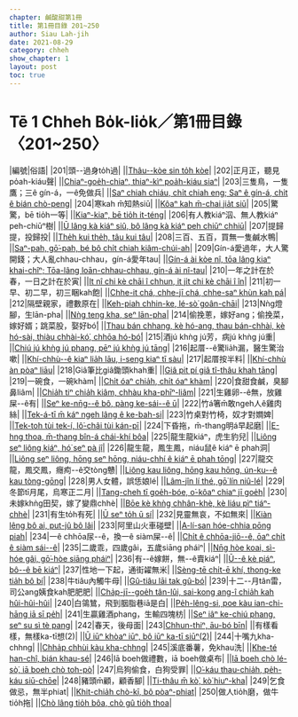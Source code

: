 ```yaml
---
chapter: 鹹酸甜第1冊
title: 第1冊目錄 201~250
author: Siau Lah-jih
date: 2021-08-29
category: chheh
show_chapter: 1
layout: post
toc: true
---
```


# Tē 1 Chheh Bo̍k-lio̍k／第1冊目錄 〈201~250〉

|編號|俗語|
|201|頭--過身to̍h過|
||[Thâu--kòe sin to̍h kòe](04-01.html)|
|202|正月正，聽見po̍ah-kiáu聲|
||[Chiaⁿ-goe̍h-chiaⁿ, thiaⁿ-kìⁿ poa̍h-kiáu siaⁿ](04-02.html)|
|203|三隻鳥，一隻鷹；三ê gín-á，一ê免做兵|
||[Saⁿ chiah chiáu, chi̍t chiah eng; Saⁿ ê gín-á, chi̍t ê bián chò-peng](04-03.html)|
|204|寒kah m̄知熱siū|
||[Kôaⁿ kah m̄-chai jia̍t siū](04-04.html)|
|205|驚驚，bē tio̍h一等|
||[Kiaⁿ-kiaⁿ, bē tio̍h it-téng](04-05.html)|
|206|有人教kiáⁿ泅、無人教kiáⁿ peh-chiūⁿ樹|
||[Ū lâng kà kiáⁿ siû, bô lâng kà kiáⁿ peh chiūⁿ chhiū](04-06.html)|
|207|提歸提，投歸投|
||[The̍h kui the̍h, tâu kui tâu](04-07.html)|
|208|三百、五百，買無一隻鹹水鴨|
||[Saⁿ-pah, gō͘-pah, bé bô chi̍t chiah kiâm-chúi-ah](04-08.html)|
|209|Gín-á愛過年，大人驚開錢；大人亂chhau-chhau，gín-á愛年tau|
||[Gín-á ài kòe nî, tōa lâng kiaⁿ khai-chîⁿ; Tōa-lâng loān-chhau-chhau, gín-á ài nî-tau](04-09.html)|
|210|一年之計在於春，一日之計在於寅|
||[It nî chi kè chāi î chhun, it ji̍t chi kè chāi î în](04-10.html)|
|211|初一早、初二早，初三睏kah飽|
||[Chhe-it chá, chhe-jī chá, chhe-saⁿ khùn kah pá](04-11.html)|
|212|隔壁親家，禮數原在|
||[Keh-piah chhin-ke, lé-sò͘ goân-chāi](04-12.html)|
|213|Nǹg燈腳，生lān-pha|
||[Nǹg teng kha, seⁿ lān-pha](04-13.html)|
|214|偷挽蔥，嫁好ang；偷挽菜，嫁好婿；跳菜股，娶好bó͘|
||[Thau bán chhang, kè hó-ang, thau bán-chhài, kè hó-sài, thiàu chhài-kó͘, chhōa hó-bó͘](04-14.html)|
|215|酒jú khǹg jú芳，病jú khǹg jú重|
||[Chiú jú khǹg jú phang, pēⁿ jú khǹg jú tāng](04-15.html)|
|216|起厝--ê驚lia̍h漏，醫生驚治嗽|
||[Khí-chhù--ê kiaⁿ lia̍h lāu, i-seng kiaⁿ tī sàu](04-16.html)|
|217|起厝按半料|
||[Khí-chhù àn pòaⁿ liāu](04-17.html)|
|218|Giâ筆比giâ鋤頭khah重|
||[Giâ pit pí giâ tî-thâu khah tāng](04-18.html)|
|219|一碗食，一碗khàm|
||[Chi̍t óaⁿ chia̍h, chi̍t óaⁿ khàm](04-19.html)|
|220|食甜食鹹，臭腳鼻liâm|
||[Chia̍h tiⁿ chia̍h kiâm, chhàu kha-phīⁿ-liâm](04-20.html)|
|221|生雞卵--ê無，放雞屎--ê有|
||[Seⁿ ke-nn̄g--ê bô, pàng ke-sái--ê ū](04-21.html)|
|222|竹á箸m̄敢ngeh人ê雞肉絲|
||[Tek-á-tī m̄ káⁿ ngeh lâng ê ke-bah-si](04-22.html)|
|223|竹桌對竹椅，奴才對𡢃婢|
||[Tek-toh tùi tek-í, lô͘-châi tùi kán-pī](04-23.html)|
|224|下昏拖，m̄-thang明á早起磨|
||[E-hng thoa, m̄-thang bîn-á chái-khí bôa](04-24.html)|
|225|龍生龍kiáⁿ，虎生豹兒|
||[Liông seⁿ liông kiáⁿ, hó͘ seⁿ pà jî](04-25.html)|
|226|龍生龍，鳳生鳳，niáu鼠ê kiáⁿ ē phah洞|
||[Liông seⁿ liông, hōng seⁿ hōng, niáu-chhí ê kiáⁿ ē phah tōng](04-26.html)|
|227|龍交龍，鳳交鳳，癮痀--ê交tòng戇|
||[Liông kau liông, hōng kau hōng, ún-ku--ê kau tòng-gōng](04-27.html)|
|228|男人女體，誤恁娘lé|
||[Lâm-jîn lí thé, gō͘ lín niû-lé](04-28.html)|
|229|冬節tī月尾，烏寒正二月|
||[Tang-cheh tī goe̍h-bóe, o͘-kôaⁿ chiaⁿ jī goe̍h](04-29.html)|
|230|未嫁khǹg田契，嫁了變鼎chhè|
||[Bōe kè khǹg chhân-khè, kè liáu pìⁿ tiáⁿ-chhè](04-30.html)|
|231|有生to̍h有死|
||[Ū seⁿ to̍h ū sí](05-01.html)|
|232|見靈無哀，不如無來|
||[Kiàn lêng bô ai, put-jû bô lâi](05-02.html)|
|233|阿里山火車碰壁|
||[A-lí-san hóe-chhia pōng piah](05-03.html)|
|234|一ê chhōa尿--ê，換一ê siàm屎--ê|
||[Chi̍t ê chhōa-jiō--ê, ōaⁿ chi̍t ê siàm sái--ê](05-04.html)|
|235|二歲乖，四歲gâi，五歲siāng pháiⁿ|
||[Nn̄g hòe koai, sì-hóe gâi, gō͘-hòe siāng pháiⁿ](05-05.html)|
|236|有--ê嫁餅，無--ê賣kiáⁿ|
||[Ū--ê kè piáⁿ, bô--ê bē kiáⁿ](05-06.html)|
|237|性地一下起，通街糴無米|
||[Sèng-tē chi̍t-ē khí, thong-ke tia̍h bô bí](05-07.html)|
|238|牛tiâu內觸牛母|
||[Gû-tiâu lāi tak gû-bó](05-08.html)|
|239|十二--月tân雷，司公ang姨食kah肥肥肥|
||[Cha̍p-jī--goe̍h tân-lûi, sai-kong ang-î chia̍h kah hûi-hûi-hûi](05-09.html)|
|240|白鴒鷥，飛到胭脂巷iā是白|
||[Pe̍h-lêng-si, poe kàu ian-chi-hāng iā sī pe̍h](05-10.html)|
|241|生贏雞酒phang，生輸四塊枋|
||[Seⁿ iâⁿ ke-chiú phang, seⁿ su sì tè pang](05-11.html)|
|242|春天，後母面|
|243|[Chhun-thiⁿ, āu-bó bīn](05-12.html)|
||有樣看樣，無樣ka-tī想(2)|
||[Ū iūⁿ khòaⁿ iūⁿ, bô iūⁿ ka-tī siūⁿ(2)](05-13.html)|
|244|十嘴九kha-chhng|
||[Chha̍p chhùi kàu kha-chhng](05-14.html)|
|245|溪底番薯，免khau洗|
||[Khe-té han-chî, bián khau-sé](05-15.html)|
|246|Iā boeh做禮數，iā boeh做桌布|
||[Iā boeh chò lé-sò͘, iā boeh chò toh-pò͘](05-16.html)|
|247|烏狗偷食，白狗受罪|
||[O͘-káu thau-chia̍h, pe̍h-káu siū-chōe](05-17.html)|
|248|豬頭m̄顧，顧香腳|
||[Ti-thâu m̄ kò͘, kò͘ hiuⁿ-kha](05-18.html)|
|249|乞食做忌，無半phiat|
||[Khit-chia̍h chò-kī, bô pòaⁿ-phiat](05-19.html)|
|250|做人tio̍h磨，做牛tio̍h拖|
||[Chò lâng tio̍h bôa, chò gû tio̍h thoa](05-20.html)|
